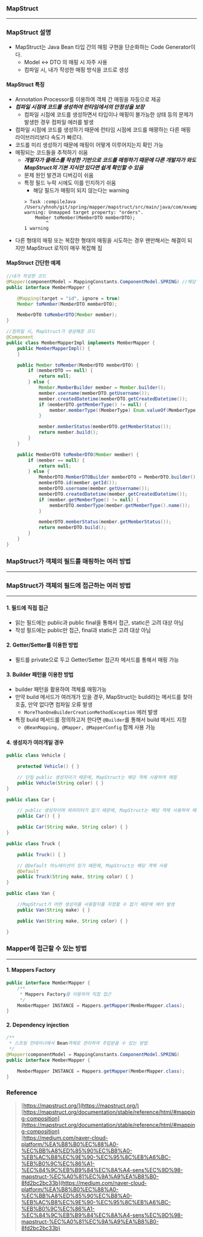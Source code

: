 ### MapStruct

---

### MapStruct 설명
- MapStruct는 Java Bean 타입 간의 매핑 구현을 단순화하는 Code Generator이다.
  - Model <-> DTO 의 매핑 시 자주 사용
  - 컴파일 시, 내가 작성한 매핑 방식을 코드로 생성


#### MapStruct 특징

- Annotation Processor를 이용하여 객체 간 매핑을 자등으로 제공
- ***컴파일 시점에 코드를 생성하여 런타임에서의 안정성을 보장***
  - 컴파일 시점에 코드를 생성하면서 타입이나 매핑이 불가능한 상태 등의 문제가 발생한 경우 컴파일 에러를 발생
- 컴파일 시점에 코드를 생성하기 때문에 런타임 시점에 코드를 매팡하는 다른 매핑 라이브러리보다 속도가 빠르다. 
- 코드를 미리 생성하기 때문에 매핑이 어떻게 이루어지는지 확인 가능
- 매핑되는 코드들을 추적하기 쉬움 
  - ***개발자가 클래스를 작성한 기반으로 코드를 매핑하기 때문에 다른 개발자가 와도 MapStruct의 기본 지식만 있다면 쉽게 확인할 수 있음***
  - 문제 원인 발견과 디버깅이 쉬움
  - 특정 필드 누락 시에도 이를 인지하기 쉬움
    - 해당 필드가 매핑이 되지 않는다는 warning
    ```
    > Task :compileJava
    /Users/yhnoh/git/spring/mapper/mapstruct/src/main/java/com/example/mapstruct/mapper/MemberMapper.java:13: warning: Unmapped target property: "orders".
        Member toMember(MemberDTO memberDTO);
            ^
    1 warning
    ```
- 다른 형태의 매핑 또는 복잡한 형태의 매핑을 시도하는 경우 왠만해서는 해결이 되지만 MapStruct 로직이 매우 복잡해 짐
#### MapStruct 간단한 예제

```java
//내가 작성한 코드
@Mapper(componentModel = MappingConstants.ComponentModel.SPRING) //해당 Mappeer를 Bean으로 만든다.
public interface MemberMapper {

    @Mapping(target = "id", ignore = true)
    Member toMember(MemberDTO memberDTO);

    MemberDTO toMemberDTO(Member member);
}

//컴파일 시, MapStruct가 생성해준 코드
@Component
public class MemberMapperImpl implements MemberMapper {
    public MemberMapperImpl() {
    }

    public Member toMember(MemberDTO memberDTO) {
        if (memberDTO == null) {
            return null;
        } else {
            Member.MemberBuilder member = Member.builder();
            member.username(memberDTO.getUsername());
            member.createdDatetime(memberDTO.getCreatedDatetime());
            if (memberDTO.getMemberType() != null) {
                member.memberType((MemberType) Enum.valueOf(MemberType.class, memberDTO.getMemberType()));
            }

            member.memberStatus(memberDTO.getMemberStatus());
            return member.build();
        }
    }

    public MemberDTO toMemberDTO(Member member) {
        if (member == null) {
            return null;
        } else {
            MemberDTO.MemberDTOBuilder memberDTO = MemberDTO.builder();
            memberDTO.id(member.getId());
            memberDTO.username(member.getUsername());
            memberDTO.createdDatetime(member.getCreatedDatetime());
            if (member.getMemberType() != null) {
                memberDTO.memberType(member.getMemberType().name());
            }

            memberDTO.memberStatus(member.getMemberStatus());
            return memberDTO.build();
        }
    }
}
```

### MapStruct가 객체의 필드를 매핑하는 여러 방법

---



### MapStruct가 객체의 필드에 접근하는 여러 방법

---

#### 1. 필드에 직접 접근
- 읽는 필드에는 public과 public final을 통해서 접근, static은 고려 대상 아님
- 작성 필드에는 public만 접근, final과 static은 고려 대상 아님

#### 2. Getter/Setter를 이용한 방법
- 필드를 private으로 두고 Getter/Setter 접근자 메서드를 통해서 매핑 가능

#### 3. Builder 패턴을 이용한 방법
- builder 패턴을 활용하여 객체를 매핑가능
- 만약 build 메서드가 여러개가 있을 경우, MapStruct는 build라는 메서드를 찾아 호출, 만약 없다면 컴파일 오류 발생 
  - `MoreThanOneBuilderCreationMethodException` 에러 발생
- 특정 build 메서드를 정의하고저 한다면 `@Builder`를 통해서 build 메서드 지정
  - `@BeanMapping, @Mapper, @MapperConfig` 함께 사용 가능

#### 4. 생성자가 여러개일 경우

```java
public class Vehicle {

    protected Vehicle() { }

    // 단일 public 생성자이기 때문에, MapStruct는 해당 객체 사용하여 매핑
    public Vehicle(String color) { }
}

public class Car {

    // public 생성자이며 파라미터가 없기 때문에, MapStruct는 해당 객체 사용하여 매핑
    public Car() { }

    public Car(String make, String color) { }
}

public class Truck {

    public Truck() { }

    // @Default 어노테이션이 있기 때문에, MapStruct는 해당 객체 사용
    @Default
    public Truck(String make, String color) { }
}

public class Van {

    //MapStruct가 어떤 생성자를 사용할지를 지정할 수 없기 때문에 에러 발생
    public Van(String make) { }

    public Van(String make, String color) { }

}
```

### Mapper에 접근할 수 있는 방법

---

#### 1. Mappers Factory
```java
public interface MemberMapper {
    /**
     * Mappers Factory를 이용하여 직접 접근
     */
    MemberMapper INSTANCE = Mappers.getMapper(MemberMapper.class);
}
```

#### 2. Dependency injection
```java
/**
 * 스프링 컨테이너에서 Bean객체로 관리하여 주입받을 수 있는 방법
 */
@Mapper(componentModel = MappingConstants.ComponentModel.SPRING)
public interface MemberMapper {

    MemberMapper INSTANCE = Mappers.getMapper(MemberMapper.class);
}
```

### Reference
> [https://mapstruct.org/](https://mapstruct.org/) <br/>
> [https://mapstruct.org/documentation/stable/reference/html/#mapping-composition](https://mapstruct.org/documentation/stable/reference/html/#mapping-composition) <br/>
> [https://medium.com/naver-cloud-platform/%EA%B8%B0%EC%88%A0-%EC%BB%A8%ED%85%90%EC%B8%A0-%EB%AC%B8%EC%9E%90-%EC%95%8C%EB%A6%BC-%EB%B0%9C%EC%86%A1-%EC%84%9C%EB%B9%84%EC%8A%A4-sens%EC%9D%98-mapstruct-%EC%A0%81%EC%9A%A9%EA%B8%B0-8fd2bc2bc33b](https://medium.com/naver-cloud-platform/%EA%B8%B0%EC%88%A0-%EC%BB%A8%ED%85%90%EC%B8%A0-%EB%AC%B8%EC%9E%90-%EC%95%8C%EB%A6%BC-%EB%B0%9C%EC%86%A1-%EC%84%9C%EB%B9%84%EC%8A%A4-sens%EC%9D%98-mapstruct-%EC%A0%81%EC%9A%A9%EA%B8%B0-8fd2bc2bc33b) <br/>
